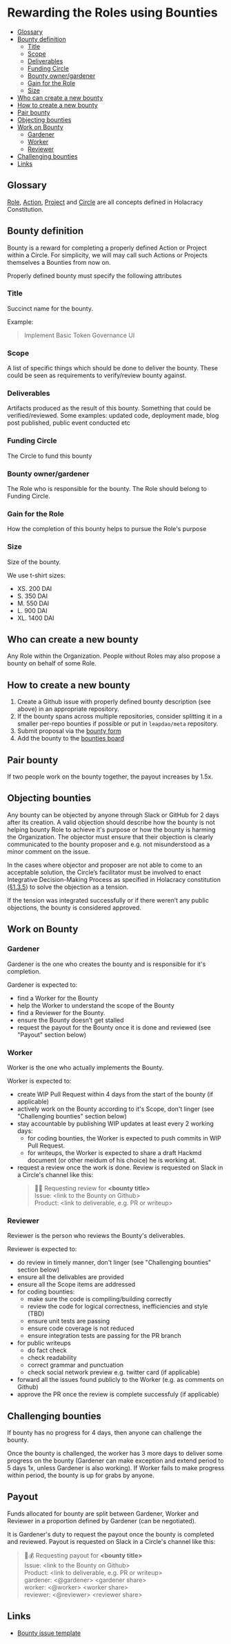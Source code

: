 # Rewarding the Roles using Bounties

* [Glossary](#glossary)
* [Bounty definition](#bounty-definition)
  * [Title](#title)
  * [Scope](#scope)
  * [Deliverables](#deliverables)
  * [Funding Circle](#funding-circle)
  * [Bounty owner/gardener](#bounty-ownergardener)
  * [Gain for the Role](#gain-for-the-role)
  * [Size](#size)
* [Who can create a new bounty](#who-can-create-a-new-bounty)
* [How to create a new bounty](#how-to-create-a-new-bounty)
* [Pair bounty](#pair-bounty)
* [Objecting bounties](#objecting-bounties)
* [Work on Bounty](#work-on-bounty)
  * [Gardener](#gardener)
  * [Worker](#worker)
  * [Reviewer](#reviewer)
* [Challenging bounties](#challenging-bounties)
* [Links](#links)

## Glossary

[Role](https://www.holacracy.org/constitution#art11), [Action](https://www.holacracy.org/constitution#art122), [Project](https://www.holacracy.org/constitution#art122) and [Circle](https://www.holacracy.org/constitution#art21) are all concepts defined in Holacracy Constitution.

## Bounty definition

Bounty is a reward for completing a properly defined Action or Project within a Circle. For simplicity, we will may call such Actions or Projects themselves a Bounties from now on.

Properly defined bounty must specify the following attributes

### Title

Succinct name for the bounty.

Example:
> Implement Basic Token Governance UI

### Scope

A list of specific things which should be done to deliver the bounty. These could be seen as requirements to verify/review bounty against.

### Deliverables

Artifacts produced as the result of this bounty. Something that could be verified/reviewed. Some examples: updated code, deployment made, blog post published, public event conducted etc

### Funding Circle

The Circle to fund this bounty

### Bounty owner/gardener

The Role who is responsible for the bounty. The Role should belong to Funding Circle.

### Gain for the Role

How the completion of this bounty helps to pursue the Role's purpose

### Size

Size of the bounty.

We use t-shirt sizes:

* XS. 200 DAI
* S. 350 DAI
* M. 550 DAI
* L. 900 DAI
* XL. 1400 DAI

## Who can create a new bounty

Any Role within the Organization. People without Roles may also propose a bounty on behalf of some Role.

## How to create a new bounty

1. Create a Github issue with properly defined bounty description (see above) in an appropriate repository.
2. If the bounty spans across multiple repositories, consider splitting it in a smaller per-repo bounties if possible or put in `leapdao/meta` repository.
3. Submit proposal via the [bounty form](http://bounty.leapdao.org/viewform)
4. Add the bounty to the [bounties board](https://github.com/orgs/leapdao/projects/6)

## Pair bounty

If two people work on the bounty together, the payout increases by 1.5x.

## Objecting bounties

Any bounty can be objected by anyone through Slack or GitHub for 2 days after its creation. A valid objection should describe how the bounty is not helping bounty Role to achieve it's purpose or how the bounty is harming the Organization. The objector must ensure that their objection is clearly communicated to the bounty proposer and e.g. not misunderstood as a minor comment on the issue.

In the cases where objector and proposer are not able to come to an acceptable solution, the Circle’s facilitator must be involved to enact Integrative Decision-Making Process as specified in Holacracy constitution ([§1.3.5](https://www.holacracy.org/constitution#art135)) to solve the objection as a tension.

If the tension was integrated successfully or if there weren’t any public objections, the bounty is considered approved.

## Work on Bounty

### Gardener

Gardener is the one who creates the bounty and is responsible for it's completion.

Gardener is expected to:

* find a Worker for the Bounty
* help the Worker to understand the scope of the Bounty
* find a Reviewer for the Bounty.
* ensure the Bounty doesn’t get stalled
* request the payout for the Bounty once it is done and reviewed (see "Payout" section below)

### Worker

Worker is the one who actually implements the Bounty.

Worker is expected to:

* create WIP Pull Request within 4 days from the start of the bounty (if applicable)
* actively work on the Bounty according to it's Scope, don't linger (see "Challenging bounties" section below)
* stay accountable by publishing WIP updates at least every 2 working days:
  * for coding bounties, the Worker is expected to push commits in WIP Pull Request.
  * for writeups, the Worker is expected to share a draft Hackmd document (or other meidum of his choice) he is working at.
* request a review once the work is done. Review is requested on Slack in a Circle's channel like this:
  > 🌴👀 Requesting review for **\<bounty title\>** \
  > Issue: \<link to the Bounty on Github\> \
  > Product: \<link to deliverable, e.g. PR or writeup\>

### Reviewer

Reviewer is the person who reviews the Bounty's deliverables.

Reviewer is expected to:

* do review in timely manner, don't linger (see "Challenging bounties" section below)
* ensure all the delivables are provided
* ensure all the Scope items are addressed
* for coding bounties:
  * make sure the code is compiling/building correctly
  * review the code for logical correctness, inefficiencies and style (TBD)
  * ensure unit tests are passing
  * ensure code coverage is not reduced
  * ensure integration tests are passing for the PR branch
* for public writeups
  * do fact check
  * check readability
  * correct grammar and punctuation
  * check social network preview e.g. twitter card (if applicable)
* forward all the issues found publicly to the Worker (e.g. as comments on Github)
* approve the PR once the review is complete successfuly (if applicable)

## Challenging bounties

If bounty has no progress for 4 days, then anyone can challenge the bounty.

Once the bounty is challenged, the worker has 3 more days to deliver some progress on the bounty (Gardener can make exception and extend period to 5 days 1x, unless Gardener is also working). If Worker fails to make progress within period, the bounty is up for grabs by anyone.

## Payout

Funds allocated for bounty are split between Gardener, Worker and Reviewer in a proportion defined by Gardener (can be negotiated).

It is Gardener's duty to request the payout once the bounty is completed and reviewed. Payout is requested on Slack in a Circle's channel like this:
  > 🌴💰 Requesting payout for **\<bounty title\>** \
  > Issue: \<link to the Bounty on Github\> \
  > Product: \<link to deliverable, e.g. PR or writeup\> \
  > gardener: \<@gardener\> \<gardener share\> \
  > worker: \<@worker\> \<worker share\> \
  > reviewer: \<@reviewer\> \<reviewer share\>

## Links

* [Bounty issue template](https://github.com/leapdao/leap-node/blob/master/.github/ISSUE_TEMPLATE/bounty.md)
